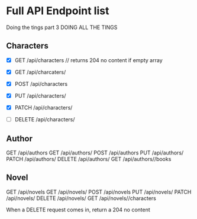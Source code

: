 # Full API Endpoint list

Doing the tings part 3
DOING ALL THE TINGS

## Characters

- [x] GET     /api/characters // returns 204 no content if empty array
- [x] GET     /api/charcaters/<id>
- [x] POST    /api/characters
- [x] PUT     /api/characters/<id>
- [x] PATCH   /api/characters/<id>
- [ ] DELETE  /api/characters/<id>


## Author

GET     /api/authors
GET     /api/authors/<id>
POST    /api/authors
PUT     /api/authors/<id>
PATCH   /api/authors/<id>
DELETE  /api/authors/<id>
GET     /api/authors/<id>/books

## Novel

GET     /api/novels
GET     /api/novels/<id>
POST    /api/novels
PUT     /api/novels/<id>
PATCH   /api/novels/<id>
DELETE  /api/novels/<id>
GET     /api/novels/<id>/characters

When a DELETE request comes in, return a 204 no content



